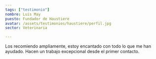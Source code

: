 ```yaml
---
tags: ["testimonio"]
nombre: Luis May
puesto: Fundador de Haustiere
avatar: /assets/testimonios/haustiere/perfil.jpg
sector: Veterinaria

---
```


Los recomiendo ampliamente, estoy encantado con todo lo que me han ayudado. Hacen un trabajo excepcional desde el primer contacto.